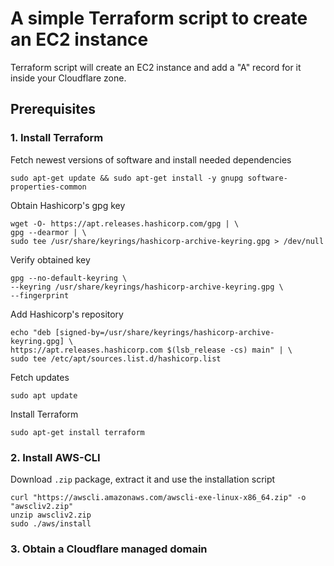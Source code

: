 # A simple Terraform script to create an EC2 instance

Terraform script will create an EC2 instance and add a "A" record for it inside your Cloudflare zone.

## Prerequisites

### 1. Install Terraform

Fetch newest versions of software and install needed dependencies

```
sudo apt-get update && sudo apt-get install -y gnupg software-properties-common
```

Obtain Hashicorp's gpg key

```
wget -O- https://apt.releases.hashicorp.com/gpg | \
gpg --dearmor | \
sudo tee /usr/share/keyrings/hashicorp-archive-keyring.gpg > /dev/null
```

Verify obtained key

```
gpg --no-default-keyring \
--keyring /usr/share/keyrings/hashicorp-archive-keyring.gpg \
--fingerprint
```

Add Hashicorp's repository

```
echo "deb [signed-by=/usr/share/keyrings/hashicorp-archive-keyring.gpg] \
https://apt.releases.hashicorp.com $(lsb_release -cs) main" | \
sudo tee /etc/apt/sources.list.d/hashicorp.list
```

Fetch updates

```
sudo apt update
```

Install Terraform

```
sudo apt-get install terraform
```

### 2. Install AWS-CLI

Download `.zip` package, extract it and use the installation script

```
curl "https://awscli.amazonaws.com/awscli-exe-linux-x86_64.zip" -o "awscliv2.zip"
unzip awscliv2.zip
sudo ./aws/install
```

### 3. Obtain a Cloudflare managed domain